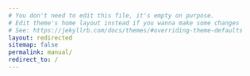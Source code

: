 ```yaml
---
# You don't need to edit this file, it's empty on purpose.
# Edit theme's home layout instead if you wanna make some changes
# See: https://jekyllrb.com/docs/themes/#overriding-theme-defaults
layout: redirected
sitemap: false
permalink: manual/
redirect_to: /
---
```

<!-- SPDX-License-Identifier: FSFAP OR GPL-2.0-or-later -->
